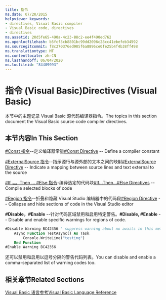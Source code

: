 ```yaml
---
title: 指令
ms.date: 07/20/2015
helpviewer_keywords:
- directives, Visual Basic compiler
- Visual Basic code, directives
- directives
ms.assetid: 20d5fe65-490a-4c23-88c2-ee4f490ed762
ms.openlocfilehash: b5fcf3cb8801bc99dd2096c28cc41ebefeb34592
ms.sourcegitcommit: f8c270376ed905f6a8896ce0fe25b4f4b38ff498
ms.translationtype: MT
ms.contentlocale: zh-CN
ms.lasthandoff: 06/04/2020
ms.locfileid: "84409993"
---
```

# <a name="directives-visual-basic"></a><span data-ttu-id="a252a-102">指令 (Visual Basic)</span><span class="sxs-lookup"><span data-stu-id="a252a-102">Directives (Visual Basic)</span></span>

<span data-ttu-id="a252a-103">本节中的主题记录 Visual Basic 源代码编译器指令。</span><span class="sxs-lookup"><span data-stu-id="a252a-103">The topics in this section document the Visual Basic source code compiler directives.</span></span>  
  
## <a name="in-this-section"></a><span data-ttu-id="a252a-104">本节内容</span><span class="sxs-lookup"><span data-stu-id="a252a-104">In This Section</span></span>  

 <span data-ttu-id="a252a-105">[#Const 指令](const-directive.md)--定义编译器常量</span><span class="sxs-lookup"><span data-stu-id="a252a-105">[#Const Directive](const-directive.md) -- Define a compiler constant</span></span>  
  
 <span data-ttu-id="a252a-106">[#ExternalSource 指令](externalsource-directive.md)--指示源行与源外部的文本之间的映射</span><span class="sxs-lookup"><span data-stu-id="a252a-106">[#ExternalSource Directive](externalsource-directive.md) -- Indicate a mapping between source lines and text external to the source</span></span>  
  
 <span data-ttu-id="a252a-107">[#If .。。Then ... #Else 指令](if-then-else-directives.md)-编译选定的代码块</span><span class="sxs-lookup"><span data-stu-id="a252a-107">[#If...Then...#Else Directives](if-then-else-directives.md) -- Compile selected blocks of code</span></span>  
  
 <span data-ttu-id="a252a-108">[#Region 指令](region-directive.md)--折叠和隐藏 Visual Studio 编辑器中的代码段</span><span class="sxs-lookup"><span data-stu-id="a252a-108">[#Region Directive](region-directive.md) -- Collapse and hide sections of code in the Visual Studio editor</span></span>  
  
 <span data-ttu-id="a252a-109">**#Disable，#Enable** --针对代码区域禁用和启用特定警告。</span><span class="sxs-lookup"><span data-stu-id="a252a-109">**#Disable, #Enable** -- Disable and enable specific warnings for regions of code.</span></span>  
  
```vb  
#Disable Warning BC42356 ' suppress warning about no awaits in this method  
    Async Function TestAsync() As Task  
        Console.WriteLine("testing")  
    End Function  
#Enable Warning BC42356  
```  
  
 <span data-ttu-id="a252a-110">还可以禁用和启用以逗号分隔的警告代码列表。</span><span class="sxs-lookup"><span data-stu-id="a252a-110">You can disable and enable a comma-separated list of warning codes too.</span></span>  
  
## <a name="related-sections"></a><span data-ttu-id="a252a-111">相关章节</span><span class="sxs-lookup"><span data-stu-id="a252a-111">Related Sections</span></span>  

 [<span data-ttu-id="a252a-112">Visual Basic 语言参考</span><span class="sxs-lookup"><span data-stu-id="a252a-112">Visual Basic Language Reference</span></span>](../index.md)  
  